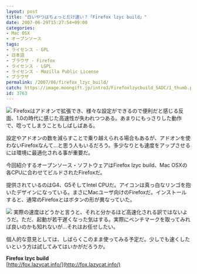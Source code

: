 ```yaml
---
layout: post
title: "白いやつはちょっとだけ速い？「Firefox lzyc build」"
date: 2007-06-29T15:27:54+09:00
categories:
- Mac OSX
- オープンソース
tags: 
- ライセンス - GPL
- 日本語
- ブラウザ - Firefox
- ライセンス - LGPL
- ライセンス - Mozilla Public License
- ブラウザ
permalink: /2007/06/firefox_lzyc_build/
catch: https://image.moongift.jp/intro3/Firefoxlzycbuild_5ADC/1_thumb.png
id: 3763
---
```

[![](https://image.moongift.jp/intro3/Firefoxlzycbuild_5ADC/2_thumb.png)](https://image.moongift.jp/intro3/Firefoxlzycbuild_5ADC/22.png) Firefoxはアドオンで拡張でき、様々な設定ができるので便利だと感じる反面、1.0の時代に感じた高速性が失われつつある。あまりにもっさりした動作で、唸ってしまうこともしばしばある。   
  
設定やアドオンの数を減らすことで乗り越えられる場合もあるが、アドオンを使わないFirefoxなんて…と思う人もいるだろう。多少なりとも速度をアップさせるには環境に最適化される事が重要だ。   
  
今回紹介するオープンソース・ソフトウェアはFirefox lzyc build、Mac OSXの各CPUに合わせてビルドされたFirefoxだ。   
  
<!--more-->  
  
提供されているのはG4、G5そしてIntel CPUだ。アイコンは真っ白なリンゴを抱いたデザインになっている。まさにMacユーザ向けのFirefoxだ。インストールすると、通常のFirefoxとはボタンの形が異なっていた。   
  
[![](https://image.moongift.jp/intro3/Firefoxlzycbuild_5ADC/1_thumb.png)](https://image.moongift.jp/intro3/Firefoxlzycbuild_5ADC/12.png) 実際の速度はどうかと言うと、それと分かるほど高速化される訳ではないようだ。ただ、起動が若干遅くなった気はする。実際にベンチマークを取ってみれば良いのかも知れないが…それはお任せしたい。   
  
個人的な意見としては、しばらくこのまま使ってみる予定だ。少しでも速くしたいという方は試してみてはいかがだろうか。   
  
**Firefox lzyc build**  
[http://fox.lazycat.info/](http://fox.lazycat.info/)